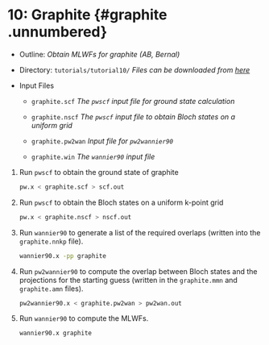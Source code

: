 # 10: Graphite {#graphite .unnumbered}

-   Outline: *Obtain MLWFs for graphite (AB, Bernal)*

-   Directory: `tutorials/tutorial10/` *Files can be downloaded from 
    [here](https://github.com/wannier-developers/wannier90/tree/develop/tutorials/tutorial10)*

-   Input Files

    -    `graphite.scf` *The `pwscf` input file for ground
        state calculation*

    -    `graphite.nscf` *The `pwscf` input file to obtain
        Bloch states on a uniform grid*

    -    `graphite.pw2wan` *Input file for `pw2wannier90`*

    -    `graphite.win` *The `wannier90` input file*

1.  Run `pwscf` to obtain the ground state of graphite

    ```bash title="Terminal"
    pw.x < graphite.scf > scf.out
    ```

2.  Run `pwscf` to obtain the Bloch states on a uniform
    k-point grid

    ```bash title="Terminal"
    pw.x < graphite.nscf > nscf.out
    ```

3.  Run `wannier90` to generate a list of the required overlaps (written
    into the `graphite.nnkp` file).

    ```bash title="Terminal"
    wannier90.x -pp graphite
    ```

4.  Run `pw2wannier90` to compute the overlap between Bloch states and
    the projections for the starting guess (written in the
    `graphite.mmn` and `graphite.amn` files).

    ```bash title="Terminal"
    pw2wannier90.x < graphite.pw2wan > pw2wan.out
    ```

5.  Run `wannier90` to compute the MLWFs.

    ```bash title="Terminal"
    wannier90.x graphite
    ```


